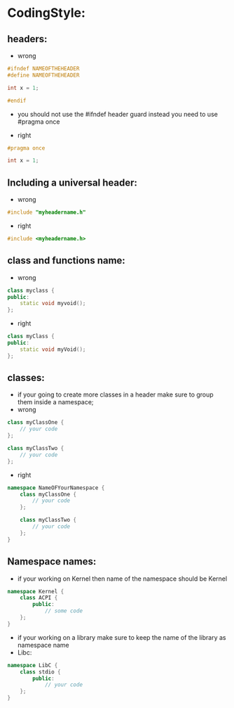 # CodingStyle:

## headers:
- wrong
```c++
#ifndef NAMEOFTHEHEADER
#define NAMEOFTHEHEADER

int x = 1;

#endif
```

- you should not use the #ifndef header guard instead you need to use #pragma once

- right
```c++
#pragma once

int x = 1;
```

## Including a universal header:
- wrong
```c++
#include "myheadername.h"
```

- right
```c++
#include <myheadername.h>
```

## class and functions name:
- wrong
```c++
class myclass {
public:
    static void myvoid();
};
```

- right
```c++
class myClass {
public:
    static void myVoid();
};
```

## classes:
- if your going to create more classes in a header make sure to group them inside a namespace;
- wrong
```c++
class myClassOne {
    // your code
};

class myClassTwo {
    // your code  
};
```

- right
```c++
namespace NameOFYourNamespace {
    class myClassOne {
        // your code
    };

    class myClassTwo {
        // your code  
    };
}
```

## Namespace names:
- if your working on Kernel then name of the namespace should be Kernel
```c++
namespace Kernel {
    class ACPI {
        public:
            // some code
    };
}
```

- if your working on a library make sure to keep the name of the library as namespace name
- Libc:
```c++
namespace LibC {
    class stdio {
        public:
            // your code
    };
}
```
